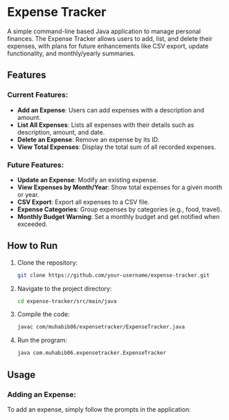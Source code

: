 # Expense Tracker

A simple command-line based Java application to manage personal finances. The Expense Tracker allows users to add, list, and delete their expenses, with plans for future enhancements like CSV export, update functionality, and monthly/yearly summaries.

## Features

### Current Features:
- **Add an Expense**: Users can add expenses with a description and amount.
- **List All Expenses**: Lists all expenses with their details such as description, amount, and date.
- **Delete an Expense**: Remove an expense by its ID.
- **View Total Expenses**: Display the total sum of all recorded expenses.

### Future Features:
- **Update an Expense**: Modify an existing expense.
- **View Expenses by Month/Year**: Show total expenses for a given month or year.
- **CSV Export**: Export all expenses to a CSV file.
- **Expense Categories**: Group expenses by categories (e.g., food, travel).
- **Monthly Budget Warning**: Set a monthly budget and get notified when exceeded.

## How to Run

1. Clone the repository:

    ```bash
    git clone https://github.com/your-username/expense-tracker.git
    ```

2. Navigate to the project directory:

    ```bash
    cd expense-tracker/src/main/java
    ```

3. Compile the code:

    ```bash
    javac com/muhabib06/expensetracker/ExpenseTracker.java
    ```

4. Run the program:

    ```bash
    java com.muhabib06.expensetracker.ExpenseTracker
    ```

## Usage

### Adding an Expense:
To add an expense, simply follow the prompts in the application:

